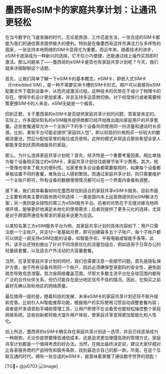 # 墨西哥eSIM卡的家庭共享计划：让通讯更轻松

在当今数字化飞速发展的时代，无论是旅游、工作还是生活，一张合适的SIM卡都能为我们的通信需求提供极大的便利。特别是在像墨西哥这样充满活力与多样性的国家，一张支持本地网络的SIM卡显得尤为重要。而近年来，随着技术的进步，eSIM卡逐渐成为一种新兴的选择，它不仅小巧便捷，还能通过线上操作实现即时激活。那么问题来了——墨西哥的eSIM卡是否也有家庭共享计划呢？今天，我们就来详细聊聊这个话题。

首先，让我们简单了解一下eSIM卡的基本概念。eSIM卡，即嵌入式SIM卡（Embedded SIM），是一种不需要实体卡槽的SIM卡形式。用户可以直接将eSIM配置文件下载到设备中，从而完成激活过程。这种技术的优势在于减少了物理卡的存在，使得手机设计更加紧凑，并且支持多运营商切换。对于经常旅行或者需要频繁更换SIM卡的人来说，eSIM无疑是一个福音。

回到正题，关于墨西哥的eSIM卡是否提供家庭共享计划的问题，答案是肯定的。实际上，许多国际知名的eSIM服务提供商都已经开始推出面向家庭用户的共享套餐。这些套餐通常允许一个主账户下的多个设备共同使用同一份流量和通话时长资源。比如，某些平台可能会提供“家庭四人包”，即以较低的价格购买一份较大的数据流量池，然后分配给家里的每位成员使用。这样的模式非常适合那些希望全家人都能享受到优质网络服务的家庭。

那么，为什么选择家庭共享计划呢？首先，经济性是一个重要考量因素。相比单独为每个设备购买独立的eSIM卡，家庭共享计划往往能够节省不少费用。其次，统一管理也带来了极大的便利性。当家里有多台设备都需要联网时，如果每个设备都单独设置不同的套餐，难免会让人感到繁琐。而通过家庭共享计划，则只需要维护一个主账户即可，所有设备的数据使用情况都可以在一个界面内查看和调整。

接下来，我们具体看看如何在墨西哥找到适合的家庭共享eSIM卡服务。目前市面上主要有两类主要的服务商可供选择：一类是国内本土运营商提供的eSIM解决方案；另一类则是全球性的第三方eSIM服务平台。前者的优势在于无缝对接当地网络环境，能够更好地满足本地化的使用需求；后者则提供了更多元化的选择，尤其是对于跨国界通信有需求的家庭来说更为合适。

以某知名第三方eSIM服务平台为例，其家庭共享计划的具体内容如下：用户只需注册一个主账户，并支付一笔基础月费，即可创建最多五个子账户。每个子账户都可以绑定一部支持eSIM功能的设备，如智能手机、平板电脑或智能手表等。此外，该平台还特别推出了针对不同场景优化的流量包组合，例如适用于日常办公的轻量级套餐，以及适合户外活动的大容量套餐。

当然，在享受家庭共享计划的同时，我们也需要注意一些细节问题。首先是隐私保护方面，由于所有设备共用同一个账户，因此必须确保登录密码的安全性，避免因疏忽导致信息泄露。其次是网络覆盖范围，尽管大多数主流平台在全球范围内都有广泛的合作伙伴关系，但仍可能存在部分地区信号不佳的情况。因此，在购买之前最好先确认目标地区的网络质量。

最后值得一提的是，随着科技的发展，未来eSIM卡的家庭共享计划还将不断升级和完善。比如引入AI智能推荐功能，根据用户的实际使用习惯自动调整套餐内容；或者是开发语音助手辅助管理工具，让用户即使不在设备旁也能轻松操控整个家庭网络系统。这些创新都将极大提升用户体验，使家庭共享变得更加智能化和人性化。

综上所述，墨西哥的eSIM卡确实存在家庭共享计划这一选项，并且已经逐渐成为一种趋势。无论你是想要降低通信成本，还是追求更加便捷高效的管理方式，家庭共享计划都是一个值得考虑的好办法。当然，在做出最终决定前，建议大家仔细对比各家服务商的产品特性和服务条款，找到最适合自己的那一款。毕竟，在这个互联互通的时代，拥有一张合适的eSIM卡，就意味着掌握了通往数字世界的钥匙！

[TG💪+ @jx0703 ![Image](https://github.com/user-attachments/assets/dbca1d08-cadb-493c-b0ec-ad6f7a83f270)]